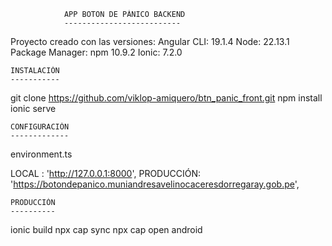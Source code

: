                 APP BOTON DE PÁNICO BACKEND
                --------------------------

Proyecto creado con las versiones:
Angular CLI: 19.1.4
Node: 22.13.1
Package Manager: npm 10.9.2
Ionic: 7.2.0


    INSTALACIÓN
    -----------
git clone https://github.com/viklop-amiquero/btn_panic_front.git
npm install
ionic serve

    CONFIGURACIÓN
    -------------
environment.ts

LOCAL     :     'http://127.0.0.1:8000',
PRODUCCIÓN:     'https://botondepanico.muniandresavelinocaceresdorregaray.gob.pe',

    PRODUCCIÓN
    ----------
ionic build
npx cap sync
npx cap open android
